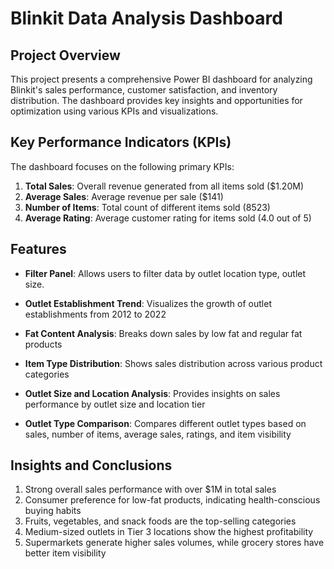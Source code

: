 # Blinkit Data Analysis Dashboard

## Project Overview

This project presents a comprehensive Power BI dashboard for analyzing Blinkit's sales performance, customer satisfaction, and inventory distribution. The dashboard provides key insights and opportunities for optimization using various KPIs and visualizations.

## Key Performance Indicators (KPIs)

The dashboard focuses on the following primary KPIs:

1. **Total Sales**: Overall revenue generated from all items sold ($1.20M)
2. **Average Sales**: Average revenue per sale ($141)
3. **Number of Items**: Total count of different items sold (8523)
4. **Average Rating**: Average customer rating for items sold (4.0 out of 5)

## Features

- **Filter Panel**: Allows users to filter data by outlet location type, outlet size.

- **Outlet Establishment Trend**: Visualizes the growth of outlet establishments from 2012 to 2022

- **Fat Content Analysis**: Breaks down sales by low fat and regular fat products

- **Item Type Distribution**: Shows sales distribution across various product categories

- **Outlet Size and Location Analysis**: Provides insights on sales performance by outlet size and location tier

- **Outlet Type Comparison**: Compares different outlet types based on sales, number of items, average sales, ratings, and item visibility

## Insights and Conclusions

1. Strong overall sales performance with over $1M in total sales
2. Consumer preference for low-fat products, indicating health-conscious buying habits
3. Fruits, vegetables, and snack foods are the top-selling categories
4. Medium-sized outlets in Tier 3 locations show the highest profitability
5. Supermarkets generate higher sales volumes, while grocery stores have better item visibility


